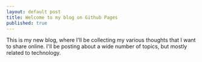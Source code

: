 ```yaml
---
layout: default post
title: Welcome to my blog on Github Pages
published: true
---
```


This is my new blog, where I'll be collecting my various thoughts that I want to share online. I'll be posting about a wide number of topics, but mostly related to technology.

